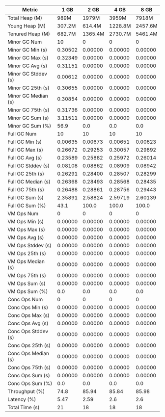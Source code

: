 | Metric | 1 GB | 2 GB | 4 GB | 8 GB |
|------|----|----|----|----|
| Total Heap (M) | 989M | 1979M | 3959M | 7918M |
| Young Heap (M) | 307.2M | 614.4M | 1228.8M | 2457.6M |
| Tenured Heap (M) | 682.7M | 1365.4M | 2730.7M | 5461.4M |
| Minor GC Num | 10 | 0 | 0 | 0 |
| Minor GC Min (s) | 0.30502 | 0.00000 | 0.00000 | 0.00000 |
| Minor GC Max (s) | 0.32349 | 0.00000 | 0.00000 | 0.00000 |
| Minor GC Avg (s) | 0.31151 | 0.00000 | 0.00000 | 0.00000 |
| Minor GC Stddev (s) | 0.00612 | 0.00000 | 0.00000 | 0.00000 |
| Minor GC 25th (s) | 0.30655 | 0.00000 | 0.00000 | 0.00000 |
| Minor GC Median (s) | 0.30854 | 0.00000 | 0.00000 | 0.00000 |
| Minor GC 75th (s) | 0.31736 | 0.00000 | 0.00000 | 0.00000 |
| Minor GC Sum (s) | 3.11511 | 0.00000 | 0.00000 | 0.00000 |
| Minor GC Sum (%) | 56.9 | 0.0 | 0.0 | 0.0 |
| Full GC Num | 10 | 10 | 10 | 10 |
| Full GC Min (s) | 0.00635 | 0.00673 | 0.00651 | 0.00623 |
| Full GC Max (s) | 0.26672 | 0.29253 | 0.30057 | 0.29892 |
| Full GC Avg (s) | 0.23589 | 0.25882 | 0.25972 | 0.26014 |
| Full GC Stddev (s) | 0.08108 | 0.08862 | 0.08909 | 0.08942 |
| Full GC 25th (s) | 0.26291 | 0.28400 | 0.28507 | 0.28299 |
| Full GC Median (s) | 0.26368 | 0.28493 | 0.28568 | 0.28435 |
| Full GC 75th (s) | 0.26488 | 0.28861 | 0.28756 | 0.29443 |
| Full GC Sum (s) | 2.35891 | 2.58824 | 2.59719 | 2.60139 |
| Full GC Sum (%) | 43.1 | 100.0 | 100.0 | 100.0 |
| VM Ops Num | 0 | 0 | 0 | 0 |
| VM Ops Min (s) | 0.00000 | 0.00000 | 0.00000 | 0.00000 |
| VM Ops Max (s) | 0.00000 | 0.00000 | 0.00000 | 0.00000 |
| VM Ops Avg (s) | 0.00000 | 0.00000 | 0.00000 | 0.00000 |
| VM Ops Stddev (s) | 0.00000 | 0.00000 | 0.00000 | 0.00000 |
| VM Ops 25th (s) | 0.00000 | 0.00000 | 0.00000 | 0.00000 |
| VM Ops Median (s) | 0.00000 | 0.00000 | 0.00000 | 0.00000 |
| VM Ops 75th (s) | 0.00000 | 0.00000 | 0.00000 | 0.00000 |
| VM Ops Sum (s) | 0.00000 | 0.00000 | 0.00000 | 0.00000 |
| VM Ops Sum (%) | 0.0 | 0.0 | 0.0 | 0.0 |
| Conc Ops Num | 0 | 0 | 0 | 0 |
| Conc Ops Min (s) | 0.00000 | 0.00000 | 0.00000 | 0.00000 |
| Conc Ops Max (s) | 0.00000 | 0.00000 | 0.00000 | 0.00000 |
| Conc Ops Avg (s) | 0.00000 | 0.00000 | 0.00000 | 0.00000 |
| Conc Ops Stddev (s) | 0.00000 | 0.00000 | 0.00000 | 0.00000 |
| Conc Ops 25th (s) | 0.00000 | 0.00000 | 0.00000 | 0.00000 |
| Conc Ops Median (s) | 0.00000 | 0.00000 | 0.00000 | 0.00000 |
| Conc Ops 75th (s) | 0.00000 | 0.00000 | 0.00000 | 0.00000 |
| Conc Ops Sum (s) | 0.00000 | 0.00000 | 0.00000 | 0.00000 |
| Conc Ops Sum (%) | 0.0 | 0.0 | 0.0 | 0.0 |
| Throughput (%) | 74.8 | 85.94 | 85.84 | 85.98 |
| Latency (%) | 5.47 | 2.59 | 2.6 | 2.6 |
| Total Time (s) | 21 | 18 | 18 | 18 |
